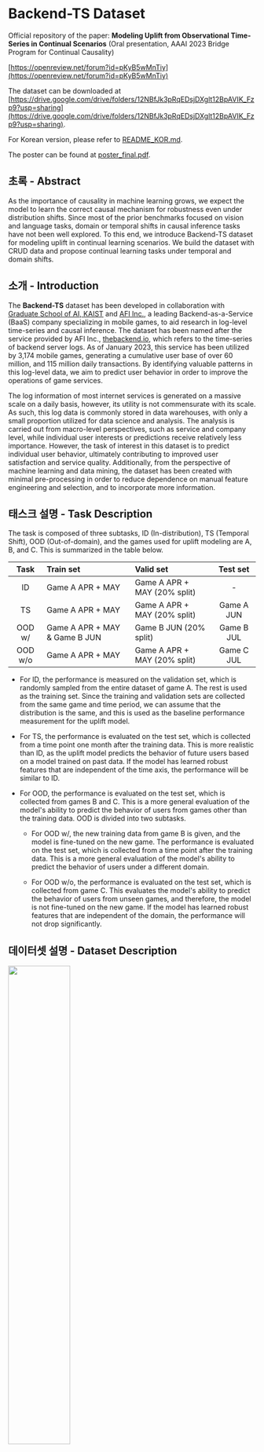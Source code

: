 # Backend-TS Dataset

Official repository of the paper: **Modeling Uplift from Observational Time-Series in Continual Scenarios** (Oral presentation, AAAI 2023 Bridge Program for Continual Causality)

[https://openreview.net/forum?id=pKyB5wMnTiy](https://openreview.net/forum?id=pKyB5wMnTiy)

The dataset can be downloaded at [https://drive.google.com/drive/folders/12NBfJk3pRqEDsjDXglt12BpAVIK_Fzp9?usp=sharing](https://drive.google.com/drive/folders/12NBfJk3pRqEDsjDXglt12BpAVIK_Fzp9?usp=sharing).

For Korean version, please refer to [README_KOR.md](README_KOR.md).

The poster can be found at [poster_final.pdf](poster_final.pdf).

## 초록 - Abstract

As the importance of causality in machine learning grows, we expect the model to learn the correct causal mechanism for robustness even under distribution shifts. Since most of the prior benchmarks focused on vision and language tasks, domain or temporal shifts in causal inference tasks have not been well explored. To this end, we introduce Backend-TS dataset for modeling uplift in continual learning scenarios. We build the dataset with CRUD data and propose continual learning tasks under temporal and domain shifts.


## 소개 - Introduction

The **Backend-TS** dataset has been developed in collaboration with [Graduate School of AI, KAIST](https://gsai.kaist.ac.kr/) and [AFI Inc.](https://www.afidev.com/), a leading Backend-as-a-Service (BaaS) company specializing in mobile games, to aid research in log-level time-series and causal inference. The dataset has been named after the service provided by AFI Inc., [thebackend.io](https://www.thebackend.io/), which refers to the time-series of backend server logs. As of January 2023, this service has been utilized by 3,174 mobile games, generating a cumulative user base of over 60 million, and 115 million daily transactions. By identifying valuable patterns in this log-level data, we aim to predict user behavior in order to improve the operations of game services.

The log information of most internet services is generated on a massive scale on a daily basis, however, its utility is not commensurate with its scale. As such, this log data is commonly stored in data warehouses, with only a small proportion utilized for data science and analysis. The analysis is carried out from macro-level perspectives, such as service and company level, while individual user interests or predictions receive relatively less importance. However, the task of interest in this dataset is to predict individual user behavior, ultimately contributing to improved user satisfaction and service quality. Additionally, from the perspective of machine learning and data mining, the dataset has been created with minimal pre-processing in order to reduce dependence on manual feature engineering and selection, and to incorporate more information.


## 태스크 설명 - Task Description

The task is composed of three subtasks, ID (In-distribution), TS (Temporal Shift), OOD (Out-of-domain), and the games used for uplift modeling are A, B, and C. This is summarized in the table below.

|   Task   |           Train set           |          Valid set           |  Test set  |
|:--------:|:------------------------------|:-----------------------------|:----------:|
|    ID    | Game A APR + MAY              | Game A APR + MAY (20% split) |      -     |
|    TS    | Game A APR + MAY              | Game A APR + MAY (20% split) | Game A JUN |
|  OOD w/  | Game A APR + MAY & Game B JUN | Game B JUN (20% split)       | Game B JUL |
|  OOD w/o | Game A APR + MAY              | Game A APR + MAY (20% split) | Game C JUL |

* For ID, the performance is measured on the validation set, which is randomly sampled from the entire dataset of game A. The rest is used as the training set. Since the training and validation sets are collected from the same game and time period, we can assume that the distribution is the same, and this is used as the baseline performance measurement for the uplift model.

* For TS, the performance is evaluated on the test set, which is collected from a time point one month after the training data. This is more realistic than ID, as the uplift model predicts the behavior of future users based on a model trained on past data. If the model has learned robust features that are independent of the time axis, the performance will be similar to ID.

* For OOD, the performance is evaluated on the test set, which is collected from games B and C. This is a more general evaluation of the model's ability to predict the behavior of users from games other than the training data. OOD is divided into two subtasks.

    * For OOD w/, the new training data from game B is given, and the model is fine-tuned on the new game. The performance is evaluated on the test set, which is collected from a time point after the training data. This is a more general evaluation of the model's ability to predict the behavior of users under a different domain.

    * For OOD w/o, the performance is evaluated on the test set, which is collected from game C. This evaluates the model's ability to predict the behavior of users from unseen games, and therefore, the model is not fine-tuned on the new game. If the model has learned robust features that are independent of the domain, the performance will not drop significantly.


## 데이터셋 설명 - Dataset Description

<img src = "https://raw.githubusercontent.com/nannullna/ts4uplift/main/resources/backend-ts.png" width="50%">

The illustration above shows the structure and tasks of the **Backend-TS** dataset. The arrows with different colors indicate that there are different games within the same service sharing the same API calls, and each arrow through the time axis indicates that there may exist distribution shifts over time. Uplift modeling ultimately aims to predict the future effect of users on the treatment, so the text label "test" is located later in time than "train and valid" to reflect this.

Each data point is a triple of $(X, t, y)$. Here, $X$ is a time series data, $t, y \in \{ 0, 1 \}$ are binary values indicating whether the user received a push notification and whether the user logged in within `{3, 6, 12}` hours after receiving the push notification, respectively. The paper uses 3 hours as the target, but 6 hours and 12 hours can also be used for experiments. This is because the ratio of users who access the game for reasons other than the push notification increases as the time interval increases, and the effect of the push notification itself decreases. Therefore, it is to measure the effect of the push notification itself without being affected by other push notifications.

However, this data is not collected in the environment of RCTs (Randomized Controlled Trials), but is an observational data. In other words, it is not the data that observes the response (login)v $y$ when the entire user is randomly divided into two groups, and one group is sent a push message $t=1$ and the other group is not $t=0$. When the push was sent in the game log, it was used as the control group data before exactly one week. This is called a pseudo-control group in the paper. This was used to make sure that the day of the week, the time characteristics, etc. did not affect the user's login. There were no other factors that affected the treatment, and the control group and treatment group were assumed to be homogeneous.


## 베이스라인 - Baselines

The baseline model is composed of the following components. The backbone is Temporal Convolution Network(TCN)[1], which is used to compress the time series information. The reason why TCN is used instead of RNN models such as vanilla RNN, LSTM, and GRU is that the training of long sequences is very unstable, and the reason for this is the vanishing gradient problem. TCN consists of 11 dilated convolution[2] blocks, and the receptive field is 2,048. The input is also the last 2,048 logs. Of course, other modeling techniques such as hierarchical modeling or preprocessing techniques such as binning can be used to use longer sequences, but since the purpose of this research was to provide a baseline, these methods were not used. The TCN layer is used to obtain the hidden representation $z = f(X)$. The hidden representation $z$ is used as the input of the following two models.

The uplift model used is Dragonnet[3] and Simanese Network[4]. Both use the output of the last layer of the TCN backbone as the input. Dragonnet is a method that predicts $\hat y = g(z, t)$ and propensity score $\hat t = h(z)$ at the same time, and performs regularization. In this case, the neural network $g(\cdot)$ and $h(\cdot)$ are shared at the beginning, and the fact that the propensity score prediction only needs the necessary features for causal effect inference is based on the fact. Simanese Network is a regression problem based on the fact that the expectation of $Z$ variable transformation conditioned on $X$ proposed by Athey and Imbens[5] is actually the same as the uplift value (CATE).


## 사용 방법 - Usage

### 데이터셋 로드 - Load Dataset

The dataset is implemented as `UpliftDataset` class, which inherits `torch.utils.data.Dataset`. You can load the dataset with the following code.

```python
from dataset.dataset import UpliftDataset

dataset = UpliftDataset(
    root: str, # The path where the dataset is stored. info.json or info.csv file must exist.
    preprocess: Callable=None, # Preprocessing function. It is optional.
    time_transform: Callable=None, # The function to preprocess time data. 
    # If None, the default preprocessing function is used.
    feature_transform: Callable=None, # The function to preprocess feature data. 
    # If None, the default preprocessing function is used.
    target_transform: Callable=None, # The function to preprocess target data. 
    # If None, the default preprocessing function is used.
    y_idx: int=0, # The index of y value. The default is 0. 
    # 0 means whether there is a login within 3 hours, 1 means within 6 hours, 
    # and 2 means within 12 hours.
)
```


`info.csv` or `info.json` file should contain the name of `parquet` file and `t` (treatment, whether push message was sent) and `y` (whether login) for each time series.


### 데이터셋 분할 - Split Dataset

In `UpliftDataset` class, you can split dataset by using `split` method.

```python
train_set, valid_set = dataset.split(
    by: str='random', # # Split dataset by random, user, match, or test.
    # If by='random', split dataset by random.
    # If by='user', split dataset by user.
    # by='match' is not implemented.
    # If by='test', split dataset by non-overlapping test dataset.
    ratio: float=0.2, # Ratio of validation set.
    random_state: int=42, # random_state.
    **kwargs,
)
```

Matching is a common method in uplift modeling and causal inference research. However, there are many ways to do matching, so we do not provide the implementation. If you use `by='match'`, `NotImplementedError` will occur. You can implement matching by inheriting the `UpliftDataset` class and using the `val_by_match` method.


### 데이터 로더 - Data Loader

The length of each time series is different. Therefore, `collate_fn` in `dataset/dataset.py` implements the basic collate function. `collate_fn` is used as the `collate_fn` argument of `torch.utils.data.DataLoader`.

```python
from dataset.dataset import collate_fn
from torch.utils.data import DataLoader

train_loader = DataLoader(
    train_set,
    batch_size=32,
    shuffle=True,
    collate_fn=collate_fn,
)
```

In this case, `collate_fn` has two arguments, `max_length` and `pad_on_right`. Therefore, if you want to use the arguments, you have to use lambda function.

```python
train_loader = DataLoader(
    train_set,
    batch_size=32,
    shuffle=True,
    collate_fn=lambda x: collate_fn(x, max_length=2048, pad_on_right=False),
)
```

As a result, `collate_fn` returns a dictionary of the form `{str: torch.Tensor}`, and each key is as follows.
* timestamp: A `torch.Tensor` containing time information. The shape of the `torch.Tensor` is `(batch_size, max_length)`.
* X: A `torch.Tensor` containing the sequence of API calls. The shape of the `torch.Tensor` is `(batch_size, max_length)`. It can be `LongTensor` or `FloatTensor` depending on the preprocessing method.
* t: A `torch.Tensor` containing the treatment. The shape of the `torch.Tensor` is `(batch_size,)`.
* y: A `torch.Tensor` containing the outcome. The shape of the `torch.Tensor` is `(batch_size,)`.


### 훈련 - Train

You may train the model using the following script. You can check the available arguments using `--help`. All arguments are defined in `args.py`.

```bash

```bash
python train.py --help
```

The baseline model code is modified from [TS2VEC](https://github.com/yuezhihan/ts2vec). 


## 주요 공지 - Disclaimer

This dataset is released for research purposes only under CC BY-NC-SA 4.0 license. All responsibility for the results of using this dataset is the responsibility of the user. If you want to share the results of using this dataset, please contact us at the following contact.

```
nannullna@kaist.ac.kr
```

The dataset and baseline will be updated through the following [github repository](https://www.github.com/nannullna/ts4uplift), if anything is changed.

```
https://www.github.com/nannullna/ts4uplift
```


## 인용 - Citation

Please cite the following paper if you use this dataset.

```
@inproceedings{
    kim2023modeling,
    title={Modeling Uplift from Observational Time-Series in Continual Scenarios},
    author={Sanghyun Kim and Jungwon Choi and NamHee Kim and Jaesung Ryu and Juho Lee},
    booktitle={Continual Causality Bridge Program at AAAI23 },
    year={2023},
    url={https://openreview.net/forum?id=pKyB5wMnTiy}
}
```


## 참고 자료 - References

[1] Bai, S.; Kolter, J. Z.; and Koltun, V. (2018). An empirical evaluation of generic convolutional and recurrent networks for sequence modeling. arXiv preprint arXiv:1803.01271.

[2] Yu, F.; and Koltun, V. 2015. Multi-scale context aggregation by dilated convolutions. arXiv preprint arXiv:1511.07122.

[3] Shi, C., Blei, D., & Veitch, V. (2019). Adapting neural networks for the estimation of treatment effects. Advances in neural information processing systems, 32.

[4] Mouloud, B., Olivier, G., & Ghaith, K. (2020). Adapting neural networks for uplift models. arXiv preprint arXiv:2011.00041.

[5] Athey, S., & Imbens, G. W. (2015). Machine learning methods for estimating heterogeneous causal effects. stat, 1050(5), 1-26.
